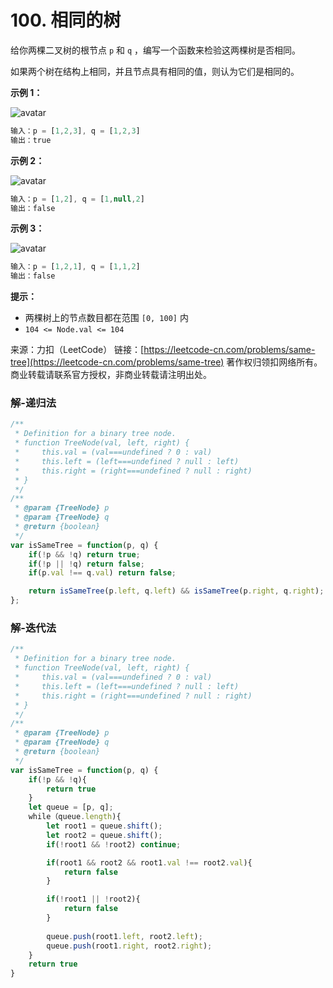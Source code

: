 # 100. 相同的树

给你两棵二叉树的根节点 `p` 和 `q` ，编写一个函数来检验这两棵树是否相同。

如果两个树在结构上相同，并且节点具有相同的值，则认为它们是相同的。

**示例 1：**

![avatar](https://assets.leetcode.com/uploads/2020/12/20/ex1.jpg)

```js
输入：p = [1,2,3], q = [1,2,3]
输出：true
```

**示例 2：**

![avatar](https://assets.leetcode.com/uploads/2020/12/20/ex2.jpg)

```js
输入：p = [1,2], q = [1,null,2]
输出：false
```

**示例 3：**

![avatar](https://assets.leetcode.com/uploads/2020/12/20/ex3.jpg)

```js
输入：p = [1,2,1], q = [1,1,2]
输出：false
```

**提示：**

- 两棵树上的节点数目都在范围 `[0, 100]` 内
- `104 <= Node.val <= 104`


来源：力扣（LeetCode）
链接：[https://leetcode-cn.com/problems/same-tree](https://leetcode-cn.com/problems/same-tree)
著作权归领扣网络所有。商业转载请联系官方授权，非商业转载请注明出处。


### 解-递归法

```js
/**
 * Definition for a binary tree node.
 * function TreeNode(val, left, right) {
 *     this.val = (val===undefined ? 0 : val)
 *     this.left = (left===undefined ? null : left)
 *     this.right = (right===undefined ? null : right)
 * }
 */
/**
 * @param {TreeNode} p
 * @param {TreeNode} q
 * @return {boolean}
 */
var isSameTree = function(p, q) {
	if(!p && !q) return true;
	if(!p || !q) return false;
	if(p.val !== q.val) return false;

	return isSameTree(p.left, q.left) && isSameTree(p.right, q.right);
};
```

### 解-迭代法
```js
/**
 * Definition for a binary tree node.
 * function TreeNode(val, left, right) {
 *     this.val = (val===undefined ? 0 : val)
 *     this.left = (left===undefined ? null : left)
 *     this.right = (right===undefined ? null : right)
 * }
 */
/**
 * @param {TreeNode} p
 * @param {TreeNode} q
 * @return {boolean}
 */
var isSameTree = function(p, q) {
	if(!p && !q){
		return true
	}
	let queue = [p, q];
	while（queue.length){
		let root1 = queue.shift();
		let root2 = queue.shift();
		if(!root1 && !root2) continue;

		if(root1 && root2 && root1.val !== root2.val){
			return false
		}

		if(!root1 || !root2){
			return false
		}
	
		queue.push(root1.left, root2.left);
		queue.push(root1.right, root2.right);
	}
	return true
}
```